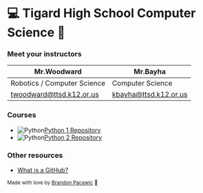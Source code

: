 # 💻 Tigard High School Computer Science 🐯

### Meet your instructors

<!-- <center> -->
| Mr.Woodward | Mr.Bayha |
| --- | --- |
| Robotics / Computer Science | Computer Science |
| twoodward@ttsd.k12.or.us | kbayha@ttsd.k12.or.us |
<!-- </center> -->

### Courses
- ![Python](https://icons.iconarchive.com/icons/papirus-team/papirus-apps/64/python-icon.png)[Python 1 Repository](https://github.com/TigardHighComputerScience/Python1Course)
- ![Python](https://icons.iconarchive.com/icons/papirus-team/papirus-apps/64/python-icon.png)[Python 2 Repository](https://github.com/TigardHighComputerScience/Python2Course)

### Other resources
- [What is a GitHub?](https://www.youtube.com/watch?v=w3jLJU7DT5E)

<sub>Made with love by [Brandon Pacewic](https://github.com/BrandonPacewic) 💙</sub>
